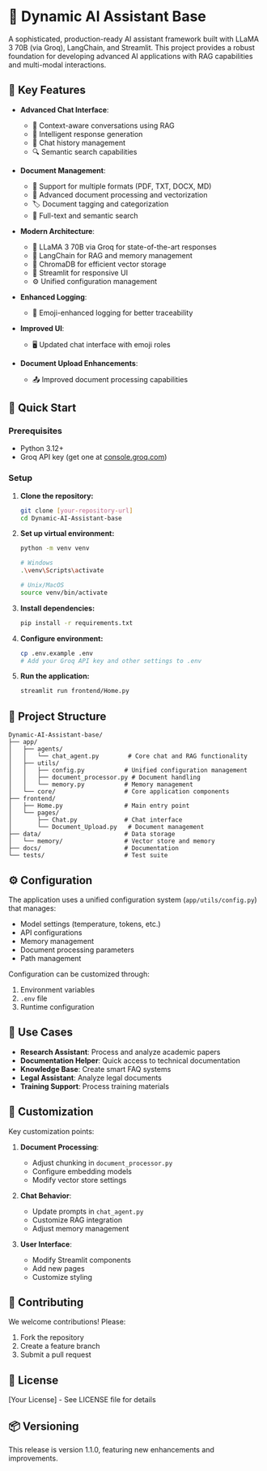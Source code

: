 # 🤖 Dynamic AI Assistant Base

A sophisticated, production-ready AI assistant framework built with LLaMA 3 70B (via Groq), LangChain, and Streamlit. This project provides a robust foundation for developing advanced AI applications with RAG capabilities and multi-modal interactions.

## 🌟 Key Features

- **Advanced Chat Interface**:
  - 💬 Context-aware conversations using RAG
  - 🧠 Intelligent response generation
  - 📝 Chat history management
  - 🔍 Semantic search capabilities

- **Document Management**:
  - 📄 Support for multiple formats (PDF, TXT, DOCX, MD)
  - 🔄 Advanced document processing and vectorization
  - 🏷️ Document tagging and categorization
  - 🔎 Full-text and semantic search

- **Modern Architecture**:
  - 🚀 LLaMA 3 70B via Groq for state-of-the-art responses
  - 🔗 LangChain for RAG and memory management
  - 💾 ChromaDB for efficient vector storage
  - 🎯 Streamlit for responsive UI
  - ⚙️ Unified configuration management

- **Enhanced Logging**:
  - 📝 Emoji-enhanced logging for better traceability

- **Improved UI**:
  - 🖥️ Updated chat interface with emoji roles

- **Document Upload Enhancements**:
  - 📤 Improved document processing capabilities

## 🚀 Quick Start

### Prerequisites

- Python 3.12+
- Groq API key (get one at [console.groq.com](https://console.groq.com))

### Setup

1. **Clone the repository:**

   ```bash
   git clone [your-repository-url]
   cd Dynamic-AI-Assistant-base
   ```

2. **Set up virtual environment:**

   ```bash
   python -m venv venv
   
   # Windows
   .\venv\Scripts\activate
   
   # Unix/MacOS
   source venv/bin/activate
   ```

3. **Install dependencies:**

   ```bash
   pip install -r requirements.txt
   ```

4. **Configure environment:**

   ```bash
   cp .env.example .env
   # Add your Groq API key and other settings to .env
   ```

5. **Run the application:**

   ```bash
   streamlit run frontend/Home.py
   ```

## 📁 Project Structure

```curl
Dynamic-AI-Assistant-base/
├── app/
│   ├── agents/
│   │   └── chat_agent.py        # Core chat and RAG functionality
│   ├── utils/
│   │   ├── config.py           # Unified configuration management
│   │   ├── document_processor.py # Document handling
│   │   └── memory.py           # Memory management
│   └── core/                   # Core application components
├── frontend/
│   ├── Home.py                 # Main entry point
│   └── pages/
│       ├── Chat.py             # Chat interface
│       └── Document_Upload.py   # Document management
├── data/                       # Data storage
│   └── memory/                 # Vector store and memory
├── docs/                       # Documentation
└── tests/                      # Test suite
```

## ⚙️ Configuration

The application uses a unified configuration system (`app/utils/config.py`) that manages:

- Model settings (temperature, tokens, etc.)
- API configurations
- Memory management
- Document processing parameters
- Path management

Configuration can be customized through:

1. Environment variables
2. `.env` file
3. Runtime configuration

## 🎯 Use Cases

- **Research Assistant**: Process and analyze academic papers
- **Documentation Helper**: Quick access to technical documentation
- **Knowledge Base**: Create smart FAQ systems
- **Legal Assistant**: Analyze legal documents
- **Training Support**: Process training materials

## 🔧 Customization

Key customization points:

1. **Document Processing**:
   - Adjust chunking in `document_processor.py`
   - Configure embedding models
   - Modify vector store settings

2. **Chat Behavior**:
   - Update prompts in `chat_agent.py`
   - Customize RAG integration
   - Adjust memory management

3. **User Interface**:
   - Modify Streamlit components
   - Add new pages
   - Customize styling

## 🤝 Contributing

We welcome contributions! Please:

1. Fork the repository
2. Create a feature branch
3. Submit a pull request

## 📄 License

[Your License] - See LICENSE file for details

## 📦 Versioning

This release is version 1.1.0, featuring new enhancements and improvements.
